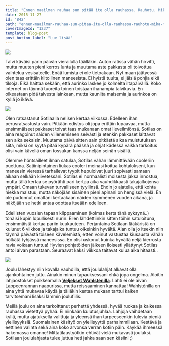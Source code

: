 ```yaml
---
title: "Ennen maailman rauhaa sun pitää ite olla rauhassa. Rauhotu. Mikä muu tänne rauhan tois?"
date: 2015-11-27
id: "842"
path: "ennen-maailman-rauhaa-sun-pitaa-ite-olla-rauhassa-rauhotu-mika-muu-tanne-rauhan-tois"
coverImageId: "1237"
template: blog-post
post_button_label: "Lue lisää"
---
```


[![](/images/201511262336519627.jpg)](https://qpm.kda.mybluehost.me/wp-content/uploads/2015/11/201511262336519627.jpg)

Talvi käväisi parin päivän vierailulla täälläkin. Auton ratissa vähän hirvitti, mutta muuten pieni kerros lunta ja muutama aste pakkasta oli toivottua vaihtelua vesisateelle. Enää lumista ei ole tietoakaan. Nyt maan jäätyessä olen taas erittäin kiitollinen maneesista. Ei hyistä tuulta, ei jäisiä pohjia eikä tilsoja. Eikä haittaa sekään, että aurinko laskee jo kolmelta iltapäivällä. Koko internet on täynnä tuoreita toinen toistaan ihanampia talvikuvia. En oikeastaan pidä talvesta lainkaan, mutta kauniita maisemia ja aurinkoa on kyllä jo ikävä.

[![](/images/201511202316268318.jpg)](https://qpm.kda.mybluehost.me/wp-content/uploads/2015/11/201511202316268318.jpg)

Olen ratsastanut Sotilaalla nelisen kertaa viikossa. Edelleen ihan perusratsastusta vain. Pitkään edistys oli jopa erittäin lupaavaa, mutta ensimmäiseet pakkaset toivat taas mukanaan omat lieveilmiönsä. Sotilas on aina reagoinut säiden viilenemiseen selvästi ja etenkin pakkaset laittavat sen aika sekaisin. Muutama päivä sitten sain pitkästä aikaa muistutuksen siitä, miksi on syytä pitää kypärä päässä ja ohjat kädessä vaikka tarkoitus olisi vain kävellä oman tossukan kanssa neljän seinän sisällä.

Olemme höntsäilleet ilman satulaa, Sotilas vähän lämmittävään cooleriin puettuna. Satiinipintainen liukas cooleri meinasi koitua kohtalokseni, kun maneesin vieressä tarhailevat tyypit hepuloivat juuri sopivasti samaan aikaan selkään kiivetessäni. Sotilas ei normaalisti moisesta jaksa innostua, mutta tällä kertaa se pyörähti pari kertaa aika vauhdikkaasti takajalkojensa ympäri. Omaan tukevan turvalliseen tyyliinsä. Ehdin jo ajatella, että kohta hiekka maistuu, mutta näköjään sisäinen pieni apinani on hengissä vielä. En ole pudonnut omaltani kertaakaan näiden kymmenen vuoden aikana, ja näköjään se hetki antaa odottaa itseään edelleen.

Edellisten vuosien tapaan klippaaminen (kolmas kerta tänä syksynä..) tönäisi kupin lopullisesti nurin. Eilen lähdettiinkin sitten töihin satuloituna, ensimmäistä kertaa pariin kuukauteen. Perjantaina Sotilaan lääkäristä on kulunut 6 viikkoa ja takajalka tuntuu oikeinkin hyvältä. Alan olla jo itsekin niin täynnä päivästä toiseen kävelemistä, etten voinut vastustaa kiusausta vähän hölkätä tyhjässä maneesissa. En olisi uskonut kuinka hyvältä neljä kierrosta ravia voikaan tuntua! Hyvien pohjatöiden jälkeen iloisesti yllättynyt Sotilas antoi aivan parastaan. Seuraavat kaksi viikkoa taitavat kulua aika hitaasti..

[![](/images/201511202316303278.jpg)](https://qpm.kda.mybluehost.me/wp-content/uploads/2015/11/201511202316303278.jpg)

Joulu lähestyy niin kovalla vauhdilla, että joululahjat alkavat olla ajankohtainen juttu. Ainakin minun tapauksessani ehkä jopa ongelma. Aloitin lahjaostokset poikkeamalla **[Veljekset Wahlsténilla](http://veljwahlsten.com/)**. Lahti ei ole aivan Lappeenrannan naapurissa, mutta reissaaminen kannattaa! Wahlsténilla on aina yhtä mukavaa käydä ja tälläkin kertaa mukaan tarttui kaiken tarvitsemani lisäksi lämmin joulufiilis.

Meillä joulu on aina tarkoittanut perhettä yhdessä, hyvää ruokaa ja kaikessa rauhassa vietettyä pyhää. Ei niinkään kulutusjuhlaa. Lahjoja vaihdetaan kyllä, mutta ajatuksella valittuja ja yleensä ihan tarpeeseenkin tulevia pieniä ylellisyyksiä. Suomalainen käsityö on ylellisyyttä parhaimmillaan. Kestävä ja eettinen valinta sekä aina koko arvonsa verran kotiin päin. Käykää ihmeessä hakemassa omanne! Mittatilaustyötkin ehtivät vielä mukavasti jouluksi. Sotilaan joululahjasta tulee juttua heti jahka saan sen käsiini ;)
